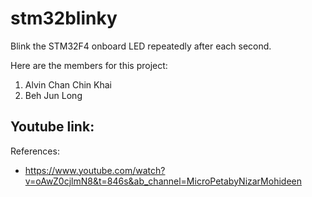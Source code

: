 # stm32blinky
Blink the STM32F4 onboard LED repeatedly after each second.

Here are the members for this project:
  1. Alvin Chan Chin Khai
  2. Beh Jun Long

Youtube link: 
  - 

References: 
  - https://www.youtube.com/watch?v=oAwZ0cjlmN8&t=846s&ab_channel=MicroPetabyNizarMohideen
